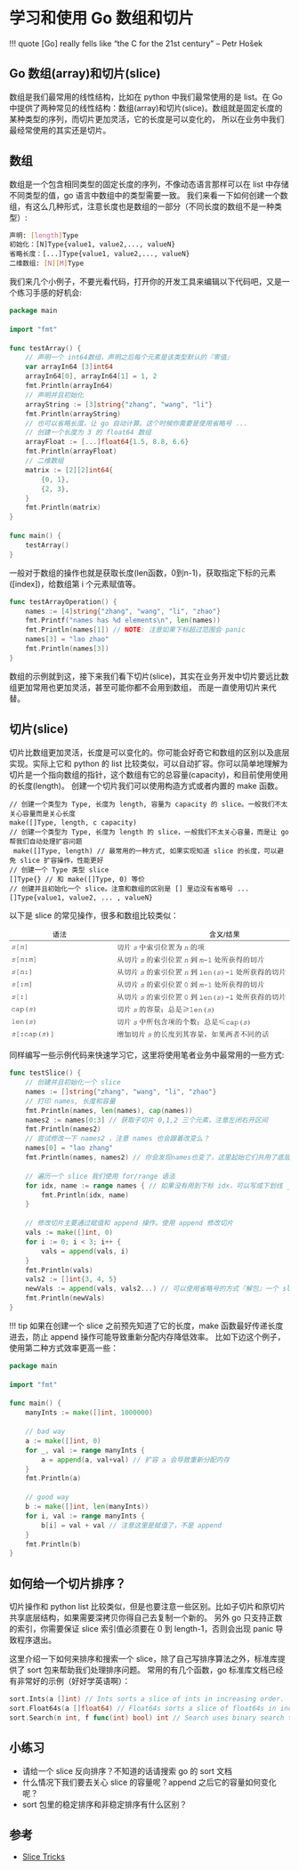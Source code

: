 # 学习和使用 Go 数组和切片

!!! quote
	[Go] really fells like “the C for the 21st century” – Petr Hošek

## Go 数组(array)和切片(slice)

数组是我们最常用的线性结构，比如在 python 中我们最常使用的是 list。在 Go
中提供了两种常见的线性结构：数组(array)和切片(slice)。数组就是固定长度的某种类型的序列，而切片更加灵活，它的长度是可以变化的，
所以在业务中我们最经常使用的其实还是切片。

## 数组
数组是一个包含相同类型的固定长度的序列，不像动态语言那样可以在 list 中存储不同类型的值，go 语言中数组中的类型需要一致。
我们来看一下如何创建一个数组，有这么几种形式，注意长度也是数组的一部分（不同长度的数组不是一种类型）:

```sh
声明: [length]Type
初始化：[N]Type{value1, value2,..., valueN}
省略长度：[...]Type{value1, value2,..., valueN}
二维数组: [N][M]Type
```

我们来几个小例子，不要光看代码，打开你的开发工具来编辑以下代码吧，又是一个练习手感的好机会:

```go
package main

import "fmt"

func testArray() {
	// 声明一个 int64数组，声明之后每个元素是该类型默认的『零值』
	var arrayIn64 [3]int64
	arrayIn64[0], arrayIn64[1] = 1, 2
	fmt.Println(arrayIn64)
	// 声明并且初始化
	arrayString := [3]string{"zhang", "wang", "li"}
	fmt.Println(arrayString)
	// 也可以省略长度，让 go 自动计算。这个时候你需要是使用省略号 ...
	// 创建一个长度为 3 的 float64 数组
	arrayFloat := [...]float64{1.5, 8.8, 6.6}
	fmt.Println(arrayFloat)
	// 二维数组
	matrix := [2][2]int64{
		{0, 1},
		{2, 3},
	}
	fmt.Println(matrix)
}

func main() {
	testArray()
}
```

一般对于数组的操作也就是获取长度(len函数，0到n-1)，获取指定下标的元素([index])，给数组第 i 个元素赋值等。

```go
func testArrayOperation() {
	names := [4]string{"zhang", "wang", "li", "zhao"}
	fmt.Printf("names has %d elements\n", len(names))
	fmt.Println(names[1]) // NOTE: 注意如果下标超过范围会 panic
	names[3] = "lao zhao"
	fmt.Println(names[3])
}
```

数组的示例就到这，接下来我们看下切片(slice)，其实在业务开发中切片要远比数组更加常用也更加灵活，甚至可能你都不会用到数组，
而是一直使用切片来代替。

## 切片(slice)

切片比数组更加灵活，长度是可以变化的。你可能会好奇它和数组的区别以及底层实现。实际上它和 python 的 list
比较类似，可以自动扩容。你可以简单地理解为切片是一个指向数组的指针，这个数组有它的总容量(capacity)，和目前使用使用的长度(length)。
创建一个切片我们可以使用构造方式或者内置的 make 函数。

```
// 创建一个类型为 Type, 长度为 length, 容量为 capacity 的 slice。一般我们不太关心容量而是关心长度
make([]Type, length, c capacity)
// 创建一个类型为 Type, 长度为 length 的 slice，一般我们不太关心容量，而是让 go 帮我们自动处理扩容问题
 make([]Type, length) // 最常用的一种方式, 如果实现知道 slice 的长度，可以避免 slice 扩容操作，性能更好
// 创建一个 Type 类型 slice
[]Type{} // 和 make([]Type, 0) 等价
// 创建并且初始化一个 slice。注意和数组的区别是 [] 里边没有省略号 ...
[]Type{value1, value2, ... , valueN}
```

以下是 slice 的常见操作，很多和数组比较类似：

![slice操作](./slice_operation.png)

同样编写一些示例代码来快速学习它，这里将使用笔者业务中最常用的一些方式:

```go
func testSlice() {
	// 创建并且初始化一个 slice
	names := []string{"zhang", "wang", "li", "zhao"}
	// 打印 names, 长度和容量
	fmt.Println(names, len(names), cap(names))
	names2 := names[0:3] // 获取子切片 0,1,2 三个元素，注意左闭右开区间
	fmt.Println(names2)
	// 尝试修改一下 names2 ，注意 names 也会跟着改变么？
	names[0] = "lao zhang"
	fmt.Println(names, names2) // 你会发现names也变了，这里起始它们共用了底层结构，注意这个问题

	// 遍历一个 slice 我们使用 for/range 语法
	for idx, name := range names { // 如果没有用到下标 idx，可以写成下划线 _ 作为占位符，但是不能省略
		fmt.Println(idx, name)
	}

	// 修改切片主要通过赋值和 append 操作。使用 append 修改切片
	vals := make([]int, 0)
	for i := 0; i < 3; i++ {
		vals = append(vals, i)
	}
	fmt.Println(vals)
	vals2 := []int{3, 4, 5}
	newVals := append(vals, vals2...) // 可以使用省略号的方式『解包』一个 slice 来连接两个 slice
	fmt.Println(newVals)
}
```

!!! tip
    如果在创建一个 slice 之前预先知道了它的长度，make 函数最好传递长度进去，防止 append 操作可能导致重新分配内存降低效率。
		比如下边这个例子，使用第二种方式效率更高一些：

```go
package main

import "fmt"

func main() {
	manyInts := make([]int, 1000000)

	// bad way
	a := make([]int, 0)
	for _, val := range manyInts {
		a = append(a, val+val) // 扩容 a 会导致重新分配内存
	}
	fmt.Println(a)

	// good way
	b := make([]int, len(manyInts))
	for i, val := range manyInts {
		b[i] = val + val // 注意这里是赋值了，不是 append
	}
	fmt.Println(b)
}
```


## 如何给一个切片排序？

切片操作和 python list 比较类似，但是也要注意一些区别。比如子切片和原切片共享底层结构，如果需要深拷贝你得自己去复制一个新的。
另外 go 只支持正数的索引，你需要保证 slice 索引值必须要在 0 到 length-1，否则会出现 panic 导致程序退出。

这里介绍一下如何来排序和搜索一个 slice，除了自己写排序算法之外，标准库提供了 sort 包来帮助我们处理排序问题。
常用的有几个函数，go 标准库文档已经有非常好的示例（好好学英语啊）：

```go
sort.Ints(a []int) // Ints sorts a slice of ints in increasing order.
sort.Float64s(a []float64) // Float64s sorts a slice of float64s in increasing order (not-a-number values are treated as less than other values).
sort.Search(n int, f func(int) bool) int // Search uses binary search to find and return the smallest index i in [0, n) at which f(i) is true
```

## 小练习

- 请给一个 slice 反向排序？不知道的话请搜索 go 的 sort 文档
- 什么情况下我们要去关心 slice 的容量呢？append 之后它的容量如何变化呢？
- sort 包里的稳定排序和非稳定排序有什么区别？

## 参考

- [Slice Tricks](https://github.com/golang/go/wiki/SliceTricks)
